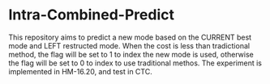 # Intra-Combined-Predict
This repository aims to predict a new mode based on the CURRENT best mode and LEFT restructed mode. When the cost is less than tradictional method, the flag will be set to 1 to index the new mode is used, otherwise the flag will be set to 0 to index to use traditional methos. The experiment is implemented in HM-16.20, and test in CTC.
